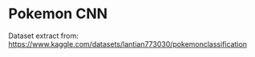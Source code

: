 # Pokemon CNN

Dataset extract from: https://www.kaggle.com/datasets/lantian773030/pokemonclassification
